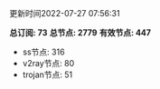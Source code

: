更新时间2022-07-27 07:56:31

**总订阅: 73**
**总节点: 2779**
**有效节点: 447**
- ss节点: 316
- v2ray节点: 80
- trojan节点: 51
